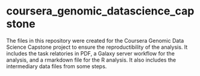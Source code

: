 # coursera_genomic_datascience_capstone
The files in this repository were created for the Coursera Genomic Data Science Capstone project to ensure the reproductibility of the analysis. It includes the task relatories in PDF, a Galaxy server workflow for the analysis, and a rmarkdown file for the R analysis. It also includes the intermediary data files from some steps.
